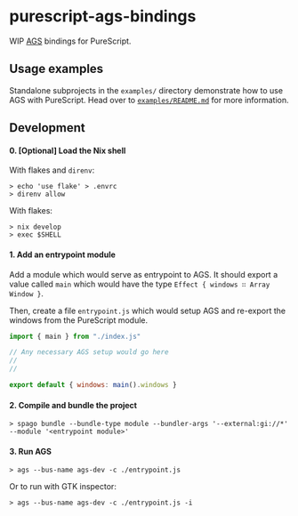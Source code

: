# purescript-ags-bindings

WIP [AGS](https://github.com/Aylur/ags/) bindings for PureScript.

## Usage examples

Standalone subprojects in the `examples/` directory demonstrate how to use AGS with PureScript.
Head over to [`examples/README.md`](examples/README.md) for more information.

## Development

#### 0. [Optional] Load the Nix shell

With flakes and `direnv`:

```shell
> echo 'use flake' > .envrc
> direnv allow
```

With flakes:

```shell
> nix develop
> exec $SHELL
```

#### 1. Add an entrypoint module

Add a module which would serve as entrypoint to AGS.
It should export a value called `main` which would have the type `Effect { windows ∷ Array Window }`.

Then, create a file `entrypoint.js` which would setup AGS and re-export the windows from the PureScript module.

```js
import { main } from "./index.js"

// Any necessary AGS setup would go here
//
//

export default { windows: main().windows }
```

#### 2. Compile and bundle the project

```shell
> spago bundle --bundle-type module --bundler-args '--external:gi://*' --module '<entrypoint module>'
```

#### 3. Run AGS

```shell
> ags --bus-name ags-dev -c ./entrypoint.js
```

Or to run with GTK inspector:
```shell
> ags --bus-name ags-dev -c ./entrypoint.js -i
```

